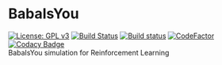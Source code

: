 # BabaIsYou
[![License: GPL v3](https://img.shields.io/badge/License-GPLv3-blue.svg)](https://github.com/JYPark09/BabaIsYou/blob/master/LICENSE)
[![Build Status](https://travis-ci.com/JYPark09/BabaIsAgent.svg?branch=master)](https://travis-ci.com/JYPark09/BabaIsAgent)
[![Build status](https://ci.appveyor.com/api/projects/status/x3cs2pyati2t6a2s/branch/master?svg=true)](https://ci.appveyor.com/project/JYPark09/babaisyou/branch/master)
[![CodeFactor](https://www.codefactor.io/repository/github/jypark09/babaisagent/badge)](https://www.codefactor.io/repository/github/jypark09/babaisagent)
[![Codacy Badge](https://api.codacy.com/project/badge/Grade/615531ce885443ec981e7aee0b6388de)](https://www.codacy.com/app/JYPark09/BabaIsAgent?utm_source=github.com&amp;utm_medium=referral&amp;utm_content=JYPark09/BabaIsAgent&amp;utm_campaign=Badge_Grade)  
BabaIsYou simulation for Reinforcement Learning
